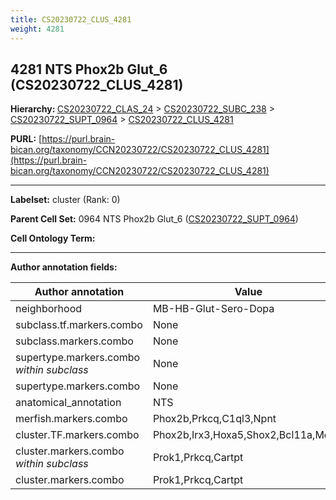 ```yaml
---
title: CS20230722_CLUS_4281
weight: 4281
---
```

## 4281 NTS Phox2b Glut_6 (CS20230722_CLUS_4281)
<b>Hierarchy: </b>
[CS20230722_CLAS_24](../CS20230722_CLAS_24) >
[CS20230722_SUBC_238](../CS20230722_SUBC_238) >
[CS20230722_SUPT_0964](../CS20230722_SUPT_0964) >
[CS20230722_CLUS_4281](../CS20230722_CLUS_4281)

**PURL:** [https://purl.brain-bican.org/taxonomy/CCN20230722/CS20230722_CLUS_4281](https://purl.brain-bican.org/taxonomy/CCN20230722/CS20230722_CLUS_4281)

---


**Labelset:** cluster (Rank: 0)

**Parent Cell Set:** 0964 NTS Phox2b Glut_6 ([CS20230722_SUPT_0964](../CS20230722_SUPT_0964))



**Cell Ontology Term:** 

[MARKER GENES.]: #


---

[TRANSFERRED ANNOTATIONS.]: #


[AUTHOR ANNOTATION FIELDS.]: #


**Author annotation fields:**

| Author annotation | Value |
|-------------------|-------|
|neighborhood|MB-HB-Glut-Sero-Dopa|
|subclass.tf.markers.combo|None|
|subclass.markers.combo|None|
|supertype.markers.combo _within subclass_|None|
|supertype.markers.combo|None|
|anatomical_annotation|NTS|
|merfish.markers.combo|Phox2b,Prkcq,C1ql3,Npnt|
|cluster.TF.markers.combo|Phox2b,Irx3,Hoxa5,Shox2,Bcl11a,Meis2|
|cluster.markers.combo _within subclass_|Prok1,Prkcq,Cartpt|
|cluster.markers.combo|Prok1,Prkcq,Cartpt|
